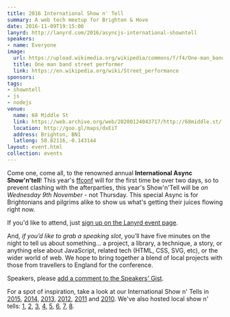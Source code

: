 ```yaml
---
title: 2016 International Show n' Tell
summary: A web tech meetup for Brighton & Hove
date: 2016-11-09T19:15:00
lanyrd: http://lanyrd.com/2016/asyncjs-international-showntell
speakers:
- name: Everyone
image:
  url: https://upload.wikimedia.org/wikipedia/commons/f/f4/One-man_band_street_performer_-_5.jpg
  title: One man band street performer
  link: https://en.wikipedia.org/wiki/Street_performance
sponsors:
tags:
- showntell
- js
- nodejs
venue:
  name: 68 Middle St
  link: https://web.archive.org/web/20200124043717/http://68middle.st/
  location: http://goo.gl/maps/dxEiT
  address: Brighton, BN1
  latlong: 50.82116,-0.143144
layout: event.html
collection: events
---
```


Come one, come all, to the renowned annual **International Async Show'n'tell**! This year's [ffconf][ff] will for the first time be over two days, so to prevent clashing with the afterparties, this year's Show'n'Tell will be *on Wednesday 9th November* - not Thursday. This special Async is for Brightonians and pilgrims alike to show us what's getting their juices flowing right now.

If you'd like to attend, just [sign up on the Lanyrd event page][event-lanyrd].

And, _if you’d like to grab a speaking slot_, you’ll have five minutes on the night to tell us about something… a project, a library, a technique, a story, or anything else about JavaScript, related tech (HTML, CSS, SVG, etc), or the wider world of web. We hope to bring together a blend of local projects with those from travellers to England for the conference.

Speakers, please <a data-gist href="https://gist.github.com/larister/2ffbbaa42e09a22b491bf7028ec47b02">add a comment to the Speakers' Gist</a>.

For a spot of inspiration, take a look at our International Show n' Tells in [2015][showntell-2015], [2014][showntell-2014], [2013][showntell-2013], [2012][showntell-2012], [2011][showntell-2011] and [2010][showntell-2010]. We've also hosted local show n' tells: [1][spring-2016], [2][spring-2015], [3][birthday-4], [4][birthday-3], [5][birthday-2], [6][birthday-1], [7][showntell-2], [8][showntell-1].

[ff]: http://2016.ffconf.org/
[event-lanyrd]: http://lanyrd.com/2016/asyncjs-international-showntell

[async]: http://asyncjs.com
[showntell-1]: http://asyncjs.com/showntell/
[showntell-2]: http://asyncjs.com/showntell2/
[spring-2015]: http://asyncjs.com/showntell-spring-2015/
[spring-2016]: http://asyncjs.com/showntell-spring-2016/
[birthday-1]: http://asyncjs.com/birthday/
[birthday-2]: http://asyncjs.com/birthday2/
[birthday-3]: http://asyncjs.com/birthday3/
[birthday-4]: http://asyncjs.com/birthday4/
[birthday-5]: http://asyncjs.com/birthday5/
[showntell-2010]: http://asyncjs.com/showntell3/
[showntell-2011]: http://asyncjs.com/international2011/
[showntell-2012]: http://asyncjs.com/showntell-2012/
[showntell-2013]: http://asyncjs.com/showntell-2013/
[showntell-2014]: http://asyncjs.com/showntell-2014/
[showntell-2015]: https://asyncjs.com/showntell-2015/
